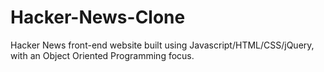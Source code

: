 # Hacker-News-Clone

Hacker News front-end website built using Javascript/HTML/CSS/jQuery, with an Object Oriented Programming focus.

